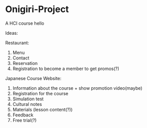 # Onigiri-Project
A HCI course
hello


Ideas:

Restaurant:
1. Menu
2. Contact
3. Reservation
4. Registration to become a member to get promos(?)

Japanese Course Website: 
1. Information about the course + show promotion video(maybe)
2. Registration for the course
3. Simulation test
4. Cultural notes 
5. Materials (lesson content(?))
6. Feedback 
7. Free trial(?)

